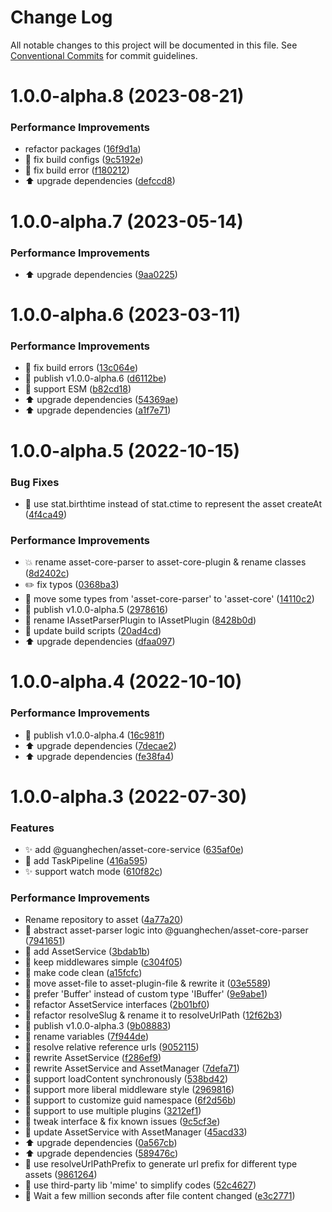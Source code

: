 # Change Log

All notable changes to this project will be documented in this file.
See [Conventional Commits](https://conventionalcommits.org) for commit guidelines.

# 1.0.0-alpha.8 (2023-08-21)


### Performance Improvements

* refactor packages ([16f9d1a](https://github.com/guanghechen/asset/commit/16f9d1ae0f23c51413955149f401c811a92a9b15))
* 🔧 fix build configs ([9c5192e](https://github.com/guanghechen/asset/commit/9c5192e838b8b5716679e8bbafcd58ee98435694))
* 🔧 fix build error ([f180212](https://github.com/guanghechen/asset/commit/f1802122ccb560f5db74c49259746164e6a1218b))
* ⬆️ upgrade dependencies ([defccd8](https://github.com/guanghechen/asset/commit/defccd8c2067aca5c639738ad9abc68bdbbb2b7b))





# 1.0.0-alpha.7 (2023-05-14)


### Performance Improvements

* ⬆️ upgrade dependencies ([9aa0225](https://github.com/guanghechen/asset/commit/9aa0225a9330f1e268f8fc1d19dfcf8be11e24f2))



# 1.0.0-alpha.6 (2023-03-11)


### Performance Improvements

* 🔧 fix build errors ([13c064e](https://github.com/guanghechen/asset/commit/13c064efebac4097881bac8e3d4ffbd1aeb1b0ef))
* 🔖 publish v1.0.0-alpha.6 ([d6112be](https://github.com/guanghechen/asset/commit/d6112be6be89f9561864ef06c34ffeaf687f56bf))
* 🔧 support ESM ([b82cd18](https://github.com/guanghechen/asset/commit/b82cd1840f27dfcd0a4dd44d3371fdd60da643d8))
* ⬆️ upgrade dependencies ([54369ae](https://github.com/guanghechen/asset/commit/54369ae56dc4e07ee52553f5bdfc69f0fcfb6df2))
* ⬆️ upgrade dependencies ([a1f7e71](https://github.com/guanghechen/asset/commit/a1f7e71c98f986b4fec22947333a4e47add03286))



# 1.0.0-alpha.5 (2022-10-15)


### Bug Fixes

* 🐛 use stat.birthtime instead of stat.ctime to represent the asset createAt ([4f4ca49](https://github.com/guanghechen/asset/commit/4f4ca49587cd68a2c76a5c52a6b2844f9b5e4432))


### Performance Improvements

* :boom:  rename asset-core-parser to asset-core-plugin & rename classes ([8d2402c](https://github.com/guanghechen/asset/commit/8d2402cfb22c156072966320002754474f75cc1b))
* ✏️ fix typos ([0368ba3](https://github.com/guanghechen/asset/commit/0368ba3010663dfce8adf97f0a1c9f0de452a0b3))
* 🎨 move some types from 'asset-core-parser' to 'asset-core' ([14110c2](https://github.com/guanghechen/asset/commit/14110c23665f3e5d6d00911108bf7f93a3555735))
* 🔖 publish v1.0.0-alpha.5 ([2978616](https://github.com/guanghechen/asset/commit/29786168db238e3378e8de791b228d00ee113ac5))
* 🎨 rename IAssetParserPlugin to IAssetPlugin ([8428b0d](https://github.com/guanghechen/asset/commit/8428b0da73da318480bc014e17c1def69e690c28))
* 🔧 update build scripts ([20ad4cd](https://github.com/guanghechen/asset/commit/20ad4cd1847361177774a28520533b6953d3c22e))
* ⬆️ upgrade dependencies ([dfaa097](https://github.com/guanghechen/asset/commit/dfaa097a51e103dcd1982f03dfd61ef03f803f49))



# 1.0.0-alpha.4 (2022-10-10)


### Performance Improvements

* 🔖 publish v1.0.0-alpha.4 ([16c981f](https://github.com/guanghechen/asset/commit/16c981f90ee3bc4965d552cf8402fbdc4ed3dbb0))
* ⬆️ upgrade dependencies ([7decae2](https://github.com/guanghechen/asset/commit/7decae21b8cda7a6d6a14fd96d08553b74ec14f3))
* ⬆️ upgrade dependencies ([fe38fa4](https://github.com/guanghechen/asset/commit/fe38fa4bbaf223c1b09d96f8cebae19bafb07bae))



# 1.0.0-alpha.3 (2022-07-30)


### Features

* ✨ add @guanghechen/asset-core-service ([635af0e](https://github.com/guanghechen/asset/commit/635af0e65d8ef10e890f0ea1c184dea725767417))
* 🎨 add TaskPipeline ([416a595](https://github.com/guanghechen/asset/commit/416a5956783ff8959eb0b02cf316c58b950a94d0))
* ✨ support watch mode ([610f82c](https://github.com/guanghechen/asset/commit/610f82cccfcdbf787b52ee32b98138df25e21267))


### Performance Improvements

* Rename repository to asset ([4a77a20](https://github.com/guanghechen/asset/commit/4a77a20cb72c53a56a8e22bce7325818f77eac7f))
* 🎨 abstract asset-parser logic into @guanghechen/asset-core-parser ([7941651](https://github.com/guanghechen/asset/commit/79416516305b0ba415ee06642790295aba78b1ae))
* 🎨 add AssetService ([3bdab1b](https://github.com/guanghechen/asset/commit/3bdab1bcbb4afcf6077106e1d67d54a550fa4976))
* 🎨 keep middlewares simple ([c304f05](https://github.com/guanghechen/asset/commit/c304f05b4279cb544d08f5b32678eb5f0f4e0b1d))
* 🎨 make code clean ([a15fcfc](https://github.com/guanghechen/asset/commit/a15fcfc8dfbe13806113583a649bfc3958137a3a))
* 🎨 move asset-file to asset-plugin-file & rewrite it ([03e5589](https://github.com/guanghechen/asset/commit/03e55899061e13233728f50eeea47655b6b179fc))
* 🎨 prefer 'Buffer' instead of custom type 'IBuffer' ([9e9abe1](https://github.com/guanghechen/asset/commit/9e9abe10494a5159e75d7cd2e6332256dd574eeb))
* 🎨 refactor AssetService interfaces ([2b01bf0](https://github.com/guanghechen/asset/commit/2b01bf077b8859aef782c0dfe341c240c79b331d))
* 🎨 refactor resolveSlug & rename it to resolveUrlPath ([12f62b3](https://github.com/guanghechen/asset/commit/12f62b34cd132913955fabee3b86fdc3684bcf1e))
* 🔖 publish v1.0.0-alpha.3 ([9b08883](https://github.com/guanghechen/asset/commit/9b0888335ba511f0f581d312b9c0706079321fc3))
* 🎨 rename variables ([7f944de](https://github.com/guanghechen/asset/commit/7f944de16e8b248020203056a42d1bb0d9407db7))
* 🎨 resolve relative reference urls ([9052115](https://github.com/guanghechen/asset/commit/9052115ac7ec2197fb71135be39e8057a3448eab))
* 🎨 rewrite AssetService ([f286ef9](https://github.com/guanghechen/asset/commit/f286ef923962fa983d1cde5e66fcbe9202445966))
* 🎨 rewrite AssetService and AssetManager ([7defa71](https://github.com/guanghechen/asset/commit/7defa710c03127cb69b5d67a734b48b48219f9f1))
* 🎨 support loadContent synchronously ([538bd42](https://github.com/guanghechen/asset/commit/538bd42ca504f098ab7945505bece65f5db05cc3))
* 🎨 support more liberal middleware style ([2969816](https://github.com/guanghechen/asset/commit/296981683688c5835ae03dbe12d216987738d652))
* 🎨 support to customize guid namespace ([6f2d56b](https://github.com/guanghechen/asset/commit/6f2d56bbe478b1d9862cf23216c7c69843cd795c))
* 🎨 support to use multiple plugins ([3212ef1](https://github.com/guanghechen/asset/commit/3212ef167b0e37f024d8bca3cc4978192e67b572))
* 🎨 tweak interface & fix known issues ([9c5cf3e](https://github.com/guanghechen/asset/commit/9c5cf3e1de5cf6b1e3d416b99938c08d650fc0df))
* 🎨 update AssetService with AssetManager ([45acd33](https://github.com/guanghechen/asset/commit/45acd3302c5625809b58a8fd376598ee3dc0f956))
* ⬆️ upgrade dependencies ([0a567cb](https://github.com/guanghechen/asset/commit/0a567cbf0e7016d89861b854062a87f56f7380cb))
* ⬆️ upgrade dependencies ([589476c](https://github.com/guanghechen/asset/commit/589476cb2d8d330c4acf736e3ffc1554ebec47c7))
* 🎨 use resolveUrlPathPrefix to generate url prefix for different type assets ([9861264](https://github.com/guanghechen/asset/commit/9861264d7be6995378ccf15bda947dd72b147f11))
* 🎨 use third-party lib 'mime' to simplify codes ([52c4627](https://github.com/guanghechen/asset/commit/52c46279c19b08df70cfa47facff5691056c8e39))
* 🎨 Wait a few million seconds after file content changed ([e3c2771](https://github.com/guanghechen/asset/commit/e3c27715fc763255386d8e4e555e7bb97bf39c29))
